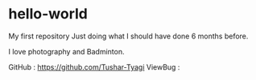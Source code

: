 # hello-world
My first repository
Just doing what I should have done 6 months before.

I love photography and Badminton.

GitHub : https://github.com/Tushar-Tyagi
ViewBug : 
